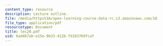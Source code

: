 ```yaml
---
content_type: resource
description: Lecture outline.
file: /media/https%3A/open-learning-course-data-rc.s3.amazonaws.com/18-443-statistics-for-applications-fall-2003/6ad4b7abe15e9b33d126fd183769fcaf_lec28.pdf
file_type: application/pdf
resourcetype: Document
title: lec28.pdf
uid: 6ad4b7ab-e15e-9b33-d126-fd183769fcaf
---
```

